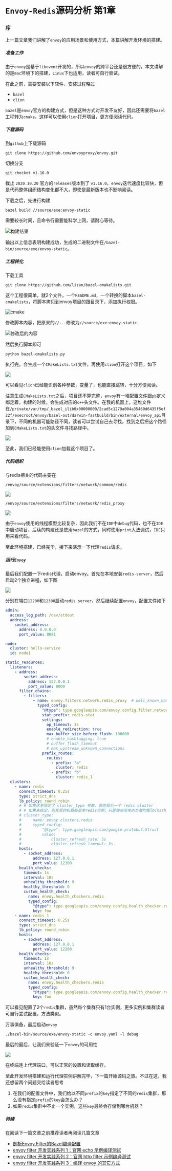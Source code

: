 # `Envoy-Redis`源码分析 第1章

### 序    

上一篇文章我们讲解了`envoy`的应用场景和使用方式，本篇讲解开发环境的搭建。



##### 准备工作

由于`envoy`是基于`libevent`开发的，所以`envoy`的跨平台还是很方便的。本文讲解的是`mac`环境下的搭建，`Linux`下也适用，读者可自行尝试。

在此之前，需要安装以下软件，安装过程略过

* `bazel`
* `clion`

`bazel`是`envoy`官方的构建方式，但是这种方式对开发不友好，因此还需要将`bazel`工程转为`cmake`，这样可以使用`clion`打开项目，更方便阅读代码。



##### 下载源码

到`github`上下载源码

```shell
git clone https://github.com/envoyproxy/envoy.git
```

切换分支

```shell
git checkot v1.16.0
```

截止 `2020.10.20` 官方的`releases`版本到了 `v1.16.0`，`envoy`迭代速度比较快，但是代码整体组织结构变化都不大，即使是最新版本也不影响阅读。

下载之后，先进行构建

```shell
bazel build //source/exe:envoy-static
```

需要较长时间，且命令行需要能科学上网，请耐心等待。

![构建结果](./envoy_1_1.png)

输出以上信息表明构建成功，生成的二进制文件在`/bazel-bin/source/exe/envoy-static`。



##### 工程转化

下载工具

```shell
git clone https://github.com/lizan/bazel-cmakelists.git
```

这个工程很简单，就2个文件，一个`README.md`，一个转换的脚本`bazel-cmakelists`，将脚本拷贝到envoy项目的跟目录下，添加执行权限。

![cmake](./envoy_1_3.png)

修改脚本内容，把原来的`//...`修改为`//source/exe:envoy-static`

![修改后的内容](./envoy_1_4.png)

然后执行脚本即可

```shell
python bazel-cmakelists.py
```

执行完，会生成一个`CMakeLists.txt`文件，再使用`clion`打开这个项目，如下

![](./envoy_1_5.png)

可以看见`clion`已经能识别各种参数，变量了，也能直接跳转，十分方便阅读。

注意生成`CMakeLists.txt`之后，项目还不算完整，`envoy`有一堆配置文件跟`pb`定义绑定着，构建的时候，会生成对应的`c++`头文件。在我的机器上，这堆文件在`/private/var/tmp/_bazel_ilib0x00000000/2cad5c1279a004a35460d6435f5ef22f/execroot/envoy/bazel-out/darwin-fastbuild/bin/external/envoy_api`目录下，不同的机器可能路径不同，读者可以尝试自己去寻找，找到之后把这个路径加到`CMakeLists.txt`的头文件寻找路径中。

![](./envoy_1_6.png)

至此，我们已经能使用`clion`加载这个项目了。



##### 代码组织

与redis相关的代码主要在

`/envoy/source/extensions/filters/network/common/redis`

![](./envoy_1_7.png)

`/envoy/source/extensions/filters/network/redis_proxy`

![](./envoy_1_8.png)

由于`envoy`使用的线程模型比较复杂，因此我们不在`IDE`中`debug`代码，也不在`IDE`中启动项目，后续的构建还是使用`bazel`的方式，同时使用`print`大法调试，`IDE`只用来看代码。

至此环境搭建，已经完毕，接下来演示一下代理`redis`请求。



##### 运行`Envoy`

最后我们配置一下redis代理，启动envoy。首先在本地安装`redis-server`，然后启动2个独立进程，如下图

![](./envoy_1_9.png)

分别在端口`12200`和`12300`启动`redis server`，然后继续配置`envoy`，配置文件如下

```yaml
admin:
  access_log_path: /dev/stdout
  address:
    socket_address:
      address: 0.0.0.0
      port_value: 8081

node:
  cluster: hello-service
  id: node1

static_resources:
  listeners:
    - address:
        socket_address:
          address: 127.0.0.1
          port_value: 8000
      filter_chains:
        - filters:
            - name: envoy.filters.network.redis_proxy  # well_known_names.h 中定义
              typed_config:
                "@type": type.googleapis.com/envoy.config.filter.network.redis_proxy.v2.RedisProxy # pb 中定义
                stat_prefix: redis-stat
                settings:
                  op_timeout: 3s
                  enable_redirection: true
                  max_buffer_size_before_flush: 100000
                  # enable_hashtagging: true
                  # buffer_flush_timeout
                  # max_upstream_unknown_connections
                prefix_routes:
                  routes:
                    - prefix: "a"
                      cluster: redis
                    - prefix: "b"
                      cluster: redis_1
  clusters:
    - name: redis
      connect_timeout: 0.25s
      type: strict_dns
      lb_policy: round_robin
      # # 如果这里指定了 cluster_type 参数，表明背后一个 redis cluster
      # # 如果未指定，则背后的机器都是单redis实例，只是使用简单的负载均衡lb(hash)机制
      # cluster_type:
      #     name: envoy.clusters.redis
      #     typed_config:
      #         "@type": type.googleapis.com/google.protobuf.Struct
      #         value:
      #             cluster_refresh_rate: 5s
      #             cluster_refresh_timeout: 3s
      hosts:
        - socket_address:
            address: 127.0.0.1
            port_value: 12300
      health_checks:
        timeout: 1s
        interval: 10s
        unhealthy_threshold: 9
        healthy_threshold: 0
        custom_health_check:
          name: envoy.health_checkers.redis
          typed_config:
            "@type": type.googleapis.com/envoy.config.health_checker.redis.v2.Redis
            key: foo
    - name: redis_1
      connect_timeout: 0.25s
      type: strict_dns
      lb_policy: round_robin
      hosts:
        - socket_address:
            address: 127.0.0.1
            port_value: 12200
      health_checks:
        timeout: 1s
        interval: 10s
        unhealthy_threshold: 9
        healthy_threshold: 0
        custom_health_check:
          name: envoy.health_checkers.redis
          typed_config:
            "@type": type.googleapis.com/envoy.config.health_checker.redis.v2.Redis
            key: foo
```

可以看见配置了2个`redis`集群，虽然每个集群只有1台实例，更多实例和集群读者可自行尝试配置，方法类似。

万事俱备，最后启动`envoy`

```shell
./bazel-bin/source/exe/envoy-static -c envoy.yaml -l debug
```

最后的最后，让我们来验证一下`envoy`的可用性

![](./envoy_1_10.png)

在终端连上代理端口，可以正常的设置和读取缓存。

至此开发环境搭建和运行代理实例讲解完毕，下一篇开始源码之旅。不过在这，我还想留两个问题交给读者思考

1. 在我们的配置文件中，我们给以不同`prefix`的`key`指定了不同的`redis`集群，那么没有指定`prefix`的`key`会怎么办？
2. 如果`redis`集群中不止一个实例，这些`key`最终会存储到哪台机器？



##### 待续

在阅读下一篇文章之前推荐读者再阅读几篇文章

* [剖析Envoy Filter的Bazel编译配置](https://mp.weixin.qq.com/s/a9OgOKHDaG3ZOEQGU0e-bA)
* [envoy filter 开发实践系列 1：官网 echo 示例编译测试](https://mp.weixin.qq.com/s/lWTbKYr7VW_m40ntdwFOvg)
* [envoy filter 开发实践系列 2：官网 http filter 示例编译测试](https://mp.weixin.qq.com/s/FwUt2XcLoaMz5xRm90K9yw)
* [envoy filter 开发实践系列 3：编译 envoy 的其它方式](https://mp.weixin.qq.com/s/OH-cbC0SiCPTIXWgowesLA)

